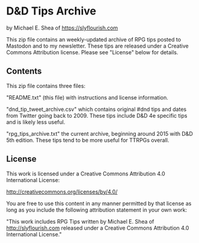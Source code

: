 # D&D Tips Archive

by Michael E. Shea of https://slyflourish.com

This zip file contains an weekly-updated archive of RPG tips posted to Mastodon and to my newsletter. These tips are released under a Creative Commons Attribution license. Please see "License" below for details.

## Contents

This zip file contains three files:

"README.txt" (this file) with instructions and license information.

"dnd_tip_tweet_archive.csv" which contains original #dnd tips and dates from Twitter going back to 2009. These tips include D&D 4e specific tips and is likely less useful.

"rpg_tips_archive.txt" the current archive, beginning around 2015 with D&D 5th edition. These tips tend to be more useful for TTRPGs overall.

## License

This work is licensed under a Creative Commons Attribution 4.0 International License:

http://creativecommons.org/licenses/by/4.0/

You are free to use this content in any manner permitted by that license as long as you include the following attribution statement in your own work:

"This work includes RPG Tips written by Michael E. Shea of http://slyflourish.com released under a Creative Commons Attribution 4.0 International License."

